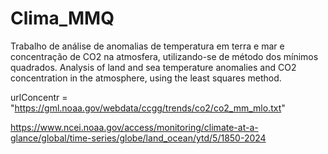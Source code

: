 # Clima_MMQ
Trabalho de análise de anomalias de temperatura em terra e mar e concentração de CO2 na atmosfera, utilizando-se de método dos mínimos quadrados. Analysis of land and sea temperature anomalies and CO2 concentration in the atmosphere, using the least squares method.


urlConcentr = "https://gml.noaa.gov/webdata/ccgg/trends/co2/co2_mm_mlo.txt"

https://www.ncei.noaa.gov/access/monitoring/climate-at-a-glance/global/time-series/globe/land_ocean/ytd/5/1850-2024
